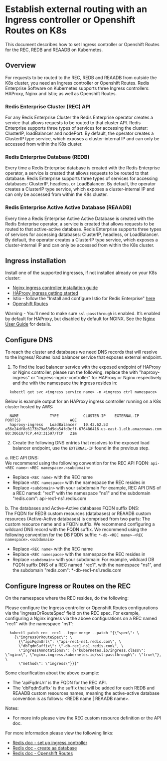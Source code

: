 <!-- omit in toc -->
# Establish external routing with an Ingress controller or Openshift Routes on K8s

This document describes how to set Ingress controller or Openshift Routes for the REC, REDB and REAADB on Kubernetes.

## Overview

For requests to be routed to the REC, REDB and REAADB  from outside the K8s cluster, you need an Ingress controller or Openshift Routes.
Redis Enterprise Software on Kubernetes supports three Ingress controllers: HAProxy, Nginx and Istio; as well as Openshift Routes.

### Redis Enterprise Cluster (REC) API

For any Redis Enterprise Cluster the Redis Enterprise operator creates a service that allows requests to be routed to that cluster API. Redis Enterprise supports three types of services for accessing the cluster: ClusterIP, loadBalancer and nodePort.
By default, the operator creates a ClusterIP type service, which exposes a cluster-internal IP and can only be accessed from within the K8s cluster.

### Redis Enterprise Database (REDB)

Every time a Redis Enterprise database is created with the Redis Enterprise operator, a service is created that allows requests to be routed to that database. Redis Enterprise supports three types of services for accessing databases: ClusterIP, headless, or LoadBalancer.
By default, the operator creates a ClusterIP type service, which exposes a cluster-internal IP and can only be accessed from within the K8s cluster.

### Redis Enterprise Active Active Database (REAADB)

Every time a Redis Enterprise Active Active Database is created with the Redis Enterprise operator, a service is created that allows requests to be routed to that active-active database. Redis Enterprise supports three types of services for accessing databases: ClusterIP, headless, or LoadBalancer.
By default, the operator creates a ClusterIP type service, which exposes a cluster-internal IP and can only be accessed from within the K8s cluster.

## Ingress installation

Install one of the supported ingresses, if not installed already on your K8s cluster:
  * [Nginx ingress controller installation guide](https://kubernetes.github.io/ingress-nginx/deploy/)
  * [HAProxy ingress getting started](https://haproxy-ingress.github.io/docs/getting-started/)
  * Istio - follow the "Install and configure Istio for Redis Enterprise" [here](https://docs.redis.com/latest/kubernetes/re-databases/ingress_routing_with_istio/)
  * [Openshift Routes](https://docs.redis.com/latest/kubernetes/re-databases/routes/)

Warning - You’ll need to make sure `ssl-passthrough` is enabled. It’s enabled by default for HAProxy, but disabled by default for NGINX. See the [Nginx User Guide](https://kubernetes.github.io/ingress-nginx/user-guide/tls/#ssl-passthrough) for details.

## Configure DNS

To reach the cluster and databases we need DNS records that will resolve to the Ingress/ Routes load balancer service that exposes external endpoint.

1. To find the load balancer service with the exposed endpoint of HAProxy or Nginx controller, please run the following, replace the <ingress service name> with "haproxy-ingress" or "ingress-ngnix-controller" for HAProxy or Nginx respectively and the  <ingress ctrl namespace> with the namespace the ingress resides in:
```
  kubectl get svc <ingress service name> -n <ingress ctrl namespace>
```
Below is example output for an HAProxy ingress controller running on a K8s cluster hosted by AWS:
```
  NAME              TYPE           CLUSTER-IP    EXTERNAL-IP                                                              PORT(S)                      AGE
  haproxy-ingress   LoadBalancer   10.43.62.53   a56e24df8c6173b79a63d5da54fd9cff-676486416.us-east-1.elb.amazonaws.com   80:30610/TCP,443:31597/TCP   21m
```

2. Create the following DNS entries that resolves to the exposed load balancer endpoint, use the `EXTERNAL-IP` found in the previous step.

a. REC API DNS:  
We recommend using the following convention for the REC API FQDN:
`api-<REC name>-<REC namespace>.<subdomain>`
- Replace `<REC name>` with the REC name
- Replace `<REC namespace>` with the namespace the REC resides in
- Replace `<subdomain>` with your subdomain
For example, REC API DNS of a REC named: "rec1" with the namespace "ns1" and the subdomain "redis.com":
api-rec1-ns1.redis.com

b. The databases and Active-Active databases FQDN suffix DNS:  
The FQDN for REDB custom resources (databases) or REAADB custom resources  (Active-Active databases) is comprised from two parts: The custom resource name and a FQDN suffix. We recommend configuring a wildcard DNS record with the FQDN suffix.
We recommend using the following convention for the DB FQDN suffix:
`*-db-<REC name>-<REC namespace>.<subdomain>`
- Replace `<REC name>` with the REC name
- Replace `<REC namespace>` with the namespace the REC resides in
- Replace `<subdomain>` with your subdomain:
For example, wildcard DB FQDN suffix DNS of a REC named "rec1", with the namespace "ns1", and the subdomain "redis.com":
*-db-rec1-ns1.redis.com

## Configure Ingress or Routes on the REC

On the namespace where the REC resides, do the following:

Please configure the Ingress controller or Openshift Routes configurations via the 'ingressOrRouteSpec' field on the REC spec.
For example, configuring a Nginx ingress via the above configurations on a REC named "rec1" with the namespace "ns1":
```
  kubectl patch rec  rec1 --type merge --patch "{\"spec\": \
    {\"ingressOrRouteSpec\": \
      {\"apiFqdnUrl\": \"api-rec1-ns1.redis.com\", \
      \"dbFqdnSuffix\": \"-db-rec1-ns1.redis.com\", \
      \"ingressAnnotations\": {\"kubernetes.io/ingress.class\": \"nginx\", \"nginx.ingress.kubernetes.io/ssl-passthrough\": \"true\"}, \
      \"method\": \"ingress\"}}}"
```

Some clearification about the above example:
  - The 'apiFqdnUrl' is the FQDN for the REC API.
  - The 'dbFqdnSuffix' is the suffix that will be added for each REDB and REAADB  custom resources names, meaning the active-active database convention is as follows: <REDB name | REAADB name><dbFqdnSuffix>.

Notes:
  * For more info please view the REC custom resource definition or the API doc.

For more information please view the following links:
  - [Redis doc - set up ingress controller](https://docs.redis.com/latest/kubernetes/re-databases/set-up-ingress-controller/)
  - [Redis doc - create aa database](https://docs.redis.com/latest/kubernetes/re-clusters/create-aa-database/)
  - [Redis doc - Openshift Routes](https://docs.redis.com/latest/kubernetes/re-databases/routes/)
